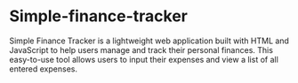 # Simple-finance-tracker
Simple Finance Tracker is a lightweight web application built with HTML and JavaScript to help users manage and track their personal finances. This easy-to-use tool allows users to input their expenses and view a list of all entered expenses. 
